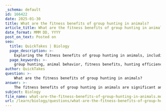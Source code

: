 ```yaml
---
_schema: default
id: 166422
date: 2025-01-30
title: What are the fitness benefits of group hunting in animals?
article_title: What are the fitness benefits of group hunting in animals?
date_format: MMM DD, YYYY
post_on_text: Posted on
seo:
  title: QuickTakes | Biology
  page_description: >-
    Exploring the fitness benefits of group hunting in animals, including increased hunting efficiency, higher success rates, improved resource access, shared risks, and the role of natural selection.
  page_keywords: >-
    group hunting, animal behavior, fitness benefits, hunting efficiency, survival rates, resource access, social species, natural selection, pack animals
author: QuickTakes
question: >-
    What are the fitness benefits of group hunting in animals?
answer: >-
    The fitness benefits of group hunting in animals are significant and can be understood through several key factors:\n\n1. **Increased Hunting Efficiency**: Group hunting allows animals to take down larger prey that would be difficult or impossible for solitary hunters to capture. This increased efficiency leads to a higher success rate in hunts, which translates to more food availability for the entire group. For example, species like African wild dogs and wolves utilize cooperative strategies to hunt larger animals, enhancing their overall hunting success.\n\n2. **Higher Success Rates**: When animals hunt in packs, they often achieve a greater success rate compared to those that hunt alone. This is particularly evident in species such as African wild dogs, where pack hunters are more successful than solitary hunters. The increased success in capturing prey directly contributes to the survival and reproductive success of individuals within the group.\n\n3. **Improved Access to Resources**: The success of pack hunting means that individuals within the group have better access to food resources. This access is crucial for maintaining health, energy levels, and overall fitness, which are essential for survival and reproduction. As a result, individuals that participate in pack hunting are likely to experience higher fitness levels.\n\n4. **Shared Risks**: Hunting in groups allows individuals to share the risks associated with hunting large prey, such as potential injuries or competition with other predators. This collective approach not only increases the likelihood of successful hunts but also enhances the survival rates of all group members. By working together, pack members can mitigate risks and improve their chances of survival.\n\n5. **Natural Selection and Genetic Advantages**: The genetic basis for pack hunting behavior is rooted in heritable traits that confer advantages in hunting efficiency and survival. Natural selection favors individuals that exhibit successful pack hunting strategies, leading to a higher prevalence of these traits in future generations. Over time, this can result in a population that is increasingly adapted to cooperative hunting behaviors.\n\nIn summary, group hunting provides significant fitness benefits by enhancing hunting efficiency, increasing success rates, improving access to resources, sharing risks, and reinforcing advantageous genetic traits through natural selection. These factors collectively contribute to the survival and reproductive success of individuals within social species that engage in pack hunting.
subject: Biology
file_name: what-are-the-fitness-benefits-of-group-hunting-in-animals.md
url: /learn/biology/questions/what-are-the-fitness-benefits-of-group-hunting-in-animals
---
```


&nbsp;